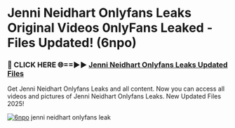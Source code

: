 # Jenni Neidhart Onlyfans Leaks Original Videos 0nlyFans Leaked - Files Updated! (6npo)

<h3>🔴 CLICK HERE 🌐==►► <a href="https://tinyurl.com/2jnfzry5" rel="nofollow">Jenni Neidhart Onlyfans Leaks Updated Files</a></h3>

Get Jenni Neidhart Onlyfans Leaks and all content. Now you can access all videos and pictures of Jenni Neidhart Onlyfans Leaks. New Updated Files 2025!

[![6npo](https://i.imgur.com/GyGTBgg.gif)](https://tinyurl.com/2jnfzry5)
jenni neidhart onlyfans leak
